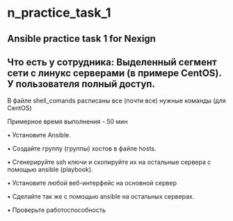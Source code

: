 # n_practice_task_1
Ansible practice task 1 for Nexign
----------------------------------
Что есть у сотрудника: Выделенный сегмент сети с линукс серверами (в примере CentOS). У пользователя полный доступ.
----------------------------------
В файле shell_comands расписаны все (почти все) нужные команды (для CentOS)


Примерное время выполнения - 50 мин

• Установите Ansible. 

• Создайте группу (группы) хостов в файле hosts. 

• Сгенерируйте ssh ключи и скопируйте их на остальные сервера с помощью ansible (playbook).

• Установите любой веб-интерфейс на основной сервер

• Сделайте так же с помощью ansible на остальных серверах.

• Проверьте работоспособность

